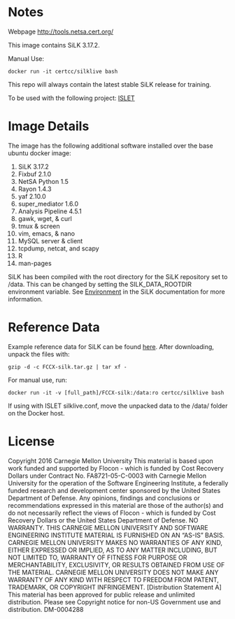 # Notes
Webpage http://tools.netsa.cert.org/

This image contains SiLK 3.17.2.

Manual Use: 
```
docker run -it certcc/silklive bash
```

This repo will always contain the latest stable SiLK release for training.

To be used with the following project: [ISLET](https://github.com/jonschipp/ISLET)


# Image Details

The image has the following additional software installed over the base ubuntu docker image:
1. SiLK 3.17.2
2. Fixbuf 2.1.0
3. NetSA Python 1.5
4. Rayon 1.4.3
5. yaf 2.10.0
6. super_mediator 1.6.0
6. Analysis Pipeline 4.5.1
7. gawk, wget, & curl
8. tmux & screen
9. vim, emacs, & nano
10. MySQL server & client
11. tcpdump, netcat, and scapy
12. R
13. man-pages

SiLK has been compiled with the root directory for the SiLK repository set to /data.  This can be changed by setting the SILK_DATA_ROOTDIR environment variable.  See [Environment](http://tools.netsa.cert.org/silk/silk.html#ENVIRONMENT) in the SiLK documentation for more information.  

# Reference Data

Example reference data for SiLK can be found [here](http://tools.netsa.cert.org/silk/referencedata.html).  After downloading, unpack the files with:

```
gzip -d -c FCCX-silk.tar.gz | tar xf -
```

For manual use, run:
```
docker run -it -v [full_path]/FCCX-silk:/data:ro certcc/silklive bash 
```

If using with ISLET silklive.conf, move the unpacked data to the /data/ folder on the Docker host.

# License

Copyright 2016 Carnegie Mellon University
This material is based upon work funded and supported by Flocon - which is funded by Cost Recovery Dollars under Contract No. FA8721-05-C-0003 with Carnegie Mellon University for the operation of the Software Engineering Institute, a federally funded research and development center sponsored by the United States Department of Defense.
Any opinions, findings and conclusions or recommendations expressed in this material are those of the author(s) and do not necessarily reflect the views of Flocon - which is funded by Cost Recovery Dollars or the United States Department of Defense.
NO WARRANTY. THIS CARNEGIE MELLON UNIVERSITY AND SOFTWARE ENGINEERING INSTITUTE MATERIAL IS FURNISHED ON AN “AS-IS” BASIS. CARNEGIE MELLON UNIVERSITY MAKES NO WARRANTIES OF ANY KIND, EITHER EXPRESSED OR IMPLIED, AS TO ANY MATTER INCLUDING, BUT NOT LIMITED TO, WARRANTY OF FITNESS FOR PURPOSE OR MERCHANTABILITY, EXCLUSIVITY, OR RESULTS OBTAINED FROM USE OF THE MATERIAL. CARNEGIE MELLON UNIVERSITY DOES NOT MAKE ANY WARRANTY OF ANY KIND WITH RESPECT TO FREEDOM FROM PATENT, TRADEMARK, OR COPYRIGHT INFRINGEMENT.
[Distribution Statement A] This material has been approved for public release and unlimited distribution. Please see Copyright notice for non-US Government use and distribution.
DM-0004288